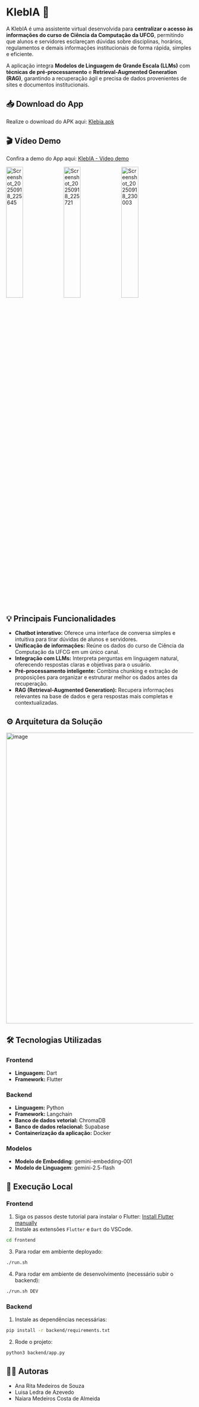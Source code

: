 # KlebIA 🤖

A KlebIA é uma assistente virtual desenvolvida para **centralizar o acesso às informações do curso de Ciência da Computação da UFCG**, permitindo que alunos e servidores esclareçam dúvidas sobre disciplinas, horários, regulamentos e demais informações institucionais de forma rápida, simples e eficiente.

A aplicação integra **Modelos de Linguagem de Grande Escala (LLMs)** com **técnicas de pré-processamento** e **Retrieval-Augmented Generation (RAG)**, garantindo a recuperação ágil e precisa de dados provenientes de sites e documentos institucionais.

## 📥 Download do App

Realize o download do APK aqui: [Klebia.apk](https://drive.google.com/file/d/1orPOMH4gIWlQc2c5HoWXdM8D2ORq5b6l/view?usp=drive_link)

## 🎬 Vídeo Demo

Confira a demo do App aqui: [KlebIA - Vídeo demo](https://www.youtube.com/shorts/XDLqn0z2vzA)

<img alt="Screenshot_20250918_225645" src="https://github.com/user-attachments/assets/5fc234ea-3a42-4cc3-96f8-32a456d31109" width="30%" />
<img alt="Screenshot_20250918_225721" src="https://github.com/user-attachments/assets/98b41578-0613-427b-8141-c8b3643d6bf7" width="30%" />
<img alt="Screenshot_20250918_230003" src="https://github.com/user-attachments/assets/51f7bacd-25ad-45c1-aff3-c6f2d085572b" width="30%" />

## 💡 Principais Funcionalidades

- **Chatbot interativo:** Oferece uma interface de conversa simples e intuitiva para tirar dúvidas de alunos e servidores.  
- **Unificação de informações:** Reúne os dados do curso de Ciência da Computação da UFCG em um único canal.
- **Integração com LLMs:** Interpreta perguntas em linguagem natural, oferecendo respostas claras e objetivas para o usuário.
- **Pré-processamento inteligente:** Combina chunking e extração de proposições para organizar e estruturar melhor os dados antes da recuperação.
- **RAG (Retrieval-Augmented Generation):** Recupera informações relevantes na base de dados e gera respostas mais completas e contextualizadas.

## ⚙️ Arquitetura da Solução

<img width="1788" height="780" alt="image" src="https://github.com/user-attachments/assets/cea2462b-80f3-4ba8-a83a-a618ea83e5b1" />

## 🛠️ Tecnologias Utilizadas

### Frontend

- **Linguagem:** Dart
- **Framework:** Flutter

### Backend

- **Linguagem:** Python
- **Framework:** Langchain
- **Banco de dados vetorial:** ChromaDB
- **Banco de dados relacional:** Supabase
- **Containerização da aplicação:** Docker 

### Modelos

- **Modelo de Embedding**: gemini-embedding-001
- **Modelo de Linguagem**: gemini-2.5-flash

## 🔬 Execução Local

### Frontend

1. Siga os passos deste tutorial para instalar o Flutter: [Install Flutter manually](https://docs.flutter.dev/install/manual)
2. Instale as extensões `Flutter` e `Dart` do VSCode.

```bash
cd frontend
```

3. Para rodar em ambiente deployado:

```bash
./run.sh
```

4. Para rodar em ambiente de desenvolvimento (necessário subir o backend):

```bash
./run.sh DEV
```

### Backend

1. Instale as dependências necessárias:

```bash
pip install -r backend/requirements.txt
```

2. Rode o projeto:

```bash
python3 backend/app.py
```

## 👩‍💻 Autoras

- Ana Rita Medeiros de Souza
- Luisa Ledra de Azevedo
- Naiara Medeiros Costa de Almeida
